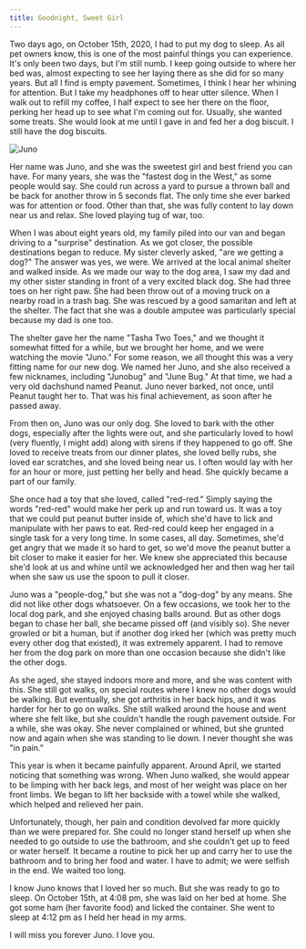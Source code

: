 ```yaml
---
title: Goodnight, Sweet Girl
---
```


Two days ago, on October 15th, 2020, I had to put my dog to sleep. As all pet owners know, this is one of the most painful things you can experience. It's only been two days, but I'm still numb. I keep going outside to where her bed was, almost expecting to see her laying there as she did for so many years. But all I find is empty pavement. Sometimes, I think I hear her whining for attention. But I take my headphones off to hear utter silence. When I walk out to refill my coffee, I half expect to see her there on the floor, perking her head up to see what I'm coming out for. Usually, she wanted some treats. She would look at me until I gave in and fed her a dog biscuit. I still have the dog biscuits.

![Juno](/img/junogirl.png)

Her name was Juno, and she was the sweetest girl and best friend you can have. For many years, she was the "fastest dog in the West," as some people would say. She could run across a yard to pursue a thrown ball and be back for another throw in 5 seconds flat. The only time she ever barked was for attention or food. Other than that, she was fully content to lay down near us and relax. She loved playing tug of war, too.

When I was about eight years old, my family piled into our van and began driving to a "surprise" destination. As we got closer, the possible destinations began to reduce. My sister cleverly asked, "are we getting a dog?" The answer was yes, we were. We arrived at the local animal shelter and walked inside. As we made our way to the dog area, I saw my dad and my other sister standing in front of a very excited black dog. She had three toes on her right paw. She had been throw out of a moving truck on a nearby road in a trash bag. She was rescued by a good samaritan and left at the shelter. The fact that she was a double amputee was particularly special because my dad is one too.

The shelter gave her the name "Tasha Two Toes," and we thought it somewhat fitted for a while, but we brought her home, and we were watching the movie "Juno." For some reason, we all thought this was a very fitting name for our new dog. We named her Juno, and she also received a few nicknames, including "Junobug" and "June Bug." At that time, we had a very old dachshund named Peanut. Juno never barked, not once, until Peanut taught her to. That was his final achievement, as soon after he passed away.

From then on, Juno was our only dog. She loved to bark with the other dogs, especially after the lights were out, and she particularly loved to howl (very fluently, I might add) along with sirens if they happened to go off. She loved to receive treats from our dinner plates, she loved belly rubs, she loved ear scratches, and she loved being near us. I often would lay with her for an hour or more, just petting her belly and head. She quickly became a part of our family.

She once had a toy that she loved, called "red-red." Simply saying the words "red-red" would make her perk up and run toward us. It was a toy that we could put peanut butter inside of, which she'd have to lick and manipulate with her paws to eat. Red-red could keep her engaged in a single task for a very long time. In some cases, all day. Sometimes, she'd get angry that we made it so hard to get, so we'd move the peanut butter a bit closer to make it easier for her. We knew she appreciated this because she'd look at us and whine until we acknowledged her and then wag her tail when she saw us use the spoon to pull it closer.

Juno was a "people-dog," but she was not a "dog-dog" by any means. She did not like other dogs whatsoever. On a few occasions, we took her to the local dog park, and she enjoyed chasing balls around. But as other dogs began to chase her ball, she became pissed off (and visibly so). She never growled or bit a human, but if another dog irked her (which was pretty much every other dog that existed), it was extremely apparent. I had to remove her from the dog park on more than one occasion because she didn't like the other dogs.

As she aged, she stayed indoors more and more, and she was content with this. She still got walks, on special routes where I knew no other dogs would be walking. But eventually, she got arthritis in her back hips, and it was harder for her to go on walks. She still walked around the house and went where she felt like, but she couldn't handle the rough pavement outside. For a while, she was okay. She never complained or whined, but she grunted now and again when she was standing to lie down. I never thought she was "in pain."

This year is when it became painfully apparent. Around April, we started noticing that something was wrong. When Juno walked, she would appear to be limping with her back legs, and most of her weight was place on her front limbs. We began to lift her backside with a towel while she walked, which helped and relieved her pain.

Unfortunately, though, her pain and condition devolved far more quickly than we were prepared for. She could no longer stand herself up when she needed to go outside to use the bathroom, and she couldn't get up to feed or water herself. It became a routine to pick her up and carry her to use the bathroom and to bring her food and water. I have to admit; we were selfish in the end. We waited too long.

I know Juno knows that I loved her so much. But she was ready to go to sleep. On October 15th, at 4:08 pm, she was laid on her bed at home. She got some ham (her favorite food) and licked the container. She went to sleep at 4:12 pm as I held her head in my arms.

I will miss you forever Juno. I love you.